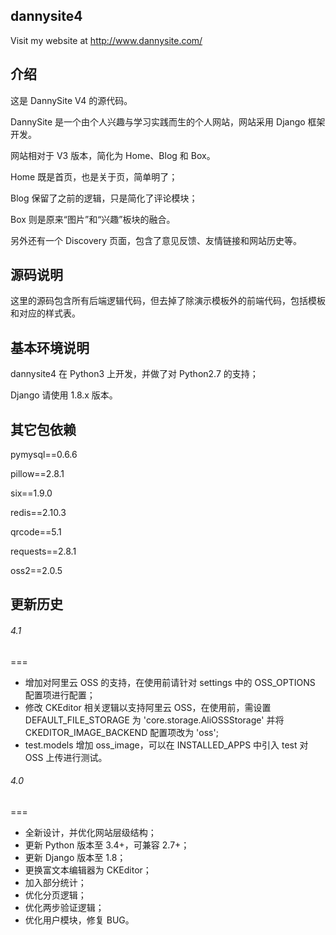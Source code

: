 dannysite4
---

Visit my website at http://www.dannysite.com/


介绍
---

这是 DannySite V4 的源代码。

DannySite 是一个由个人兴趣与学习实践而生的个人网站，网站采用 Django 框架开发。

网站相对于 V3 版本，简化为 Home、Blog 和 Box。

Home 既是首页，也是关于页，简单明了；

Blog 保留了之前的逻辑，只是简化了评论模块；

Box 则是原来“图片”和“兴趣”板块的融合。

另外还有一个 Discovery 页面，包含了意见反馈、友情链接和网站历史等。

源码说明
---

这里的源码包含所有后端逻辑代码，但去掉了除演示模板外的前端代码，包括模板和对应的样式表。

基本环境说明
---

dannysite4 在 Python3 上开发，并做了对 Python2.7 的支持；

Django 请使用 1.8.x 版本。

其它包依赖
---

pymysql==0.6.6

pillow==2.8.1

six==1.9.0

redis==2.10.3

qrcode==5.1

requests==2.8.1

oss2==2.0.5

更新历史
---

###### 4.1
===

* 增加对阿里云 OSS 的支持，在使用前请针对 settings 中的 OSS_OPTIONS 配置项进行配置；
* 修改 CKEditor 相关逻辑以支持阿里云 OSS，在使用前，需设置 DEFAULT_FILE_STORAGE 为 'core.storage.AliOSSStorage' 并将 CKEDITOR_IMAGE_BACKEND 配置项改为 'oss';
* test.models 增加 oss_image，可以在 INSTALLED_APPS 中引入 test 对 OSS 上传进行测试。

###### 4.0
===

* 全新设计，并优化网站层级结构；
* 更新 Python 版本至 3.4+，可兼容 2.7+；
* 更新 Django 版本至 1.8；
* 更换富文本编辑器为 CKEditor；
* 加入部分统计；
* 优化分页逻辑；
* 优化两步验证逻辑；
* 优化用户模块，修复 BUG。